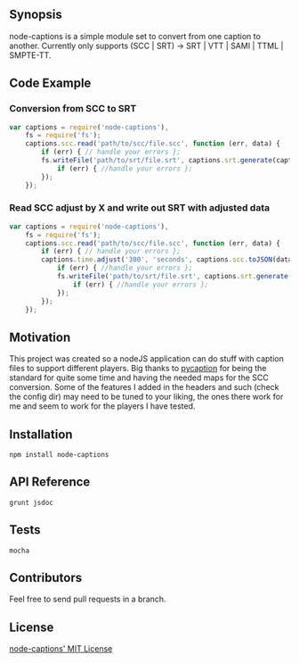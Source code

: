 ## Synopsis

node-captions is a simple module set to convert from one caption to another. 
Currently only supports (SCC | SRT) -> SRT | VTT | SAMI | TTML | SMPTE-TT.

## Code Example

### Conversion from SCC to SRT

```javascript
var captions = require('node-captions'),
    fs = require('fs');
    captions.scc.read('path/to/scc/file.scc', function (err, data) {
        if (err) { // handle your errors };
        fs.writeFile('path/to/srt/file.srt', captions.srt.generate(captions.scc.toJSON(data), function(err, result) {
            if (err) { //handle your errors };
        });
    });
```

### Read SCC adjust by X and write out SRT with adjusted data

```javascript
var captions = require('node-captions'),
    fs = require('fs');
    captions.scc.read('path/to/scc/file.scc', function (err, data) {
        if (err) { // handle your errors };
        captions.time.adjust('300', 'seconds', captions.scc.toJSON(data), function (err, adjustedCaptions) {
            if (err) { //handle your errors };
            fs.writeFile('path/to/srt/file.srt', captions.srt.generate(adjustedCaptions), function(err, result) {
                if (err) { //handle your errors };
            });
        });
    });
```

## Motivation

This project was created so a nodeJS application can do stuff with caption files to support different players.
Big thanks to [pycaption](https://github.com/pbs/pycaption) for being the standard for quite some time and having the needed maps for the SCC conversion.
Some of the features I added in the headers and such (check the config dir) may need to be tuned to your liking, the ones there work for me and seem to work for the players I have tested.

## Installation

`npm install node-captions`

## API Reference

`grunt jsdoc`


## Tests

`mocha`

## Contributors

Feel free to send pull requests in a branch.

## License

[node-captions' MIT License](https://github.com/jasonrojas/node-captions/blob/master/LICENSE)
